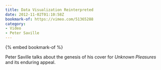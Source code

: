 ```yaml
---
title: Data Visualization Reinterpreted
date: 2012-11-02T01:10:58Z
bookmark-of: https://vimeo.com/51365288
category:
- Video
- Peter Saville
---
```

{% embed bookmark-of %}

Peter Saville talks about the genesis of his cover for <cite>Unknown Pleasures</cite> and its enduring appeal.

